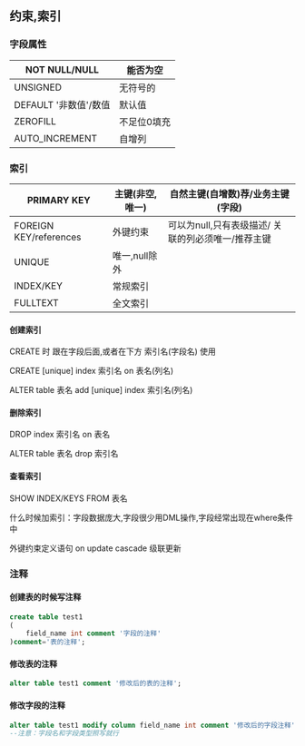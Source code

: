 ## 约束,索引

### 字段属性

| NOT   NULL/NULL         | 能否为空    |
| ----------------------- | ----------- |
| UNSIGNED                | 无符号的    |
| DEFAULT   '非数值'/数值 | 默认值      |
| ZEROFILL                | 不足位0填充 |
| AUTO_INCREMENT          | 自增列      |

### 索引

| PRIMARY KEY              | 主键(非空,唯一) | 自然主键(自增数)荐/业务主键(字段)                    |
| ------------------------ | --------------- | ---------------------------------------------------- |
| FOREIGN   KEY/references | 外键约束        | 可以为null,只有表级描述/   关联的列必须唯一/推荐主键 |
| UNIQUE                   | 唯一,null除外   |                                                      |
| INDEX/KEY                | 常规索引        |                                                      |
| FULLTEXT                 | 全文索引        |                                                      |

#### 创建索引

CREATE 时 跟在字段后面,或者在下方 索引名(字段名) 使用

CREATE [unique] index 索引名 on 表名(列名)

ALTER table 表名 add [unique] index 索引名(列名)

#### 删除索引

DROP index 索引名 on 表名

ALTER table 表名 drop 索引名

#### 查看索引

SHOW INDEX/KEYS FROM 表名

什么时候加索引：字段数据庞大,字段很少用DML操作,字段经常出现在where条件中

外键约束定义语句  on update cascade  级联更新

 

### 注释

#### 创建表的时候写注释

```sql
create table test1
(
	field_name int comment '字段的注释'
)comment='表的注释';
```

#### 修改表的注释

```sql
alter table test1 comment '修改后的表的注释';
```

#### 修改字段的注释

```sql
alter table test1 modify column field_name int comment '修改后的字段注释';
--注意：字段名和字段类型照写就行
```

